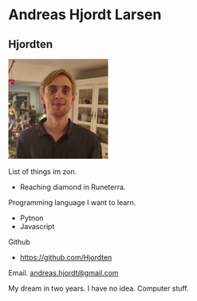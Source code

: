 # Andreas Hjordt Larsen
## Hjordten


<img src="https://github.com/Hjordten/technology-intro/blob/patch-1/aa.jpg" alt="drawing" width="200"/>

List of things im zon.
- Reaching diamond in Runeterra.

Programming language I want to learn.
- Pytnon
- Javascript

Github
- https://github.com/Hjordten

Email.
andreas.hjordt@gmail.com

My dream in two years.
I have no idea. Computer stuff.
